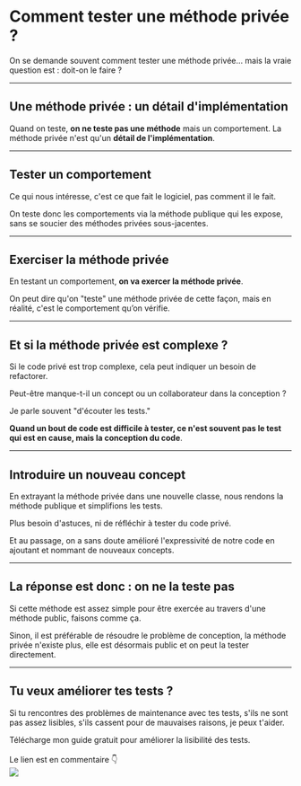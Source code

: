 <!--
theme:  your-theme
size: linkedin-portrait
paginate: true
header: Comment tester une méthode privée ?
_header: ''
_footer: <a href="https://www.linkedin.com/in/charles-desneuf/"><img src="./charles-desneuf-square.png" class="profile-picture">Charles Desneuf</a>
footer: <a href="https://www.linkedin.com/in/charles-desneuf/">Charles Desneuf</a>
-->

# Comment tester une méthode privée ?
On se demande souvent comment tester une méthode privée… mais la vraie question est : doit-on le faire ?

---

## Une méthode privée : un détail d'implémentation
Quand on teste, **on ne teste pas une méthode** mais un comportement. La méthode privée n'est qu'un **détail de l'implémentation**.

---

## Tester un comportement
Ce qui nous intéresse, c'est ce que fait le logiciel, pas comment il le fait.

On teste donc les comportements via la méthode publique qui les expose, sans se soucier des méthodes privées sous-jacentes.

---

## Exerciser la méthode privée
En testant un comportement, **on va exercer la méthode privée**.

On peut dire qu'on "teste" une méthode privée de cette façon, mais en réalité, c'est le comportement qu’on vérifie.

---

## Et si la méthode privée est complexe ?
Si le code privé est trop complexe, cela peut indiquer un besoin de refactorer.

Peut-être manque-t-il un concept ou un collaborateur dans la conception ?

Je parle souvent "d'écouter les tests."

**Quand un bout de code est difficile à tester, ce n'est souvent pas le test qui est en cause, mais la conception du code**.

---

## Introduire un nouveau concept
En extrayant la méthode privée dans une nouvelle classe, nous rendons la méthode publique et simplifions les tests.

Plus besoin d'astuces, ni de réfléchir à tester du code privé.

Et au passage, on a sans doute amélioré l'expressivité de notre code en ajoutant et nommant de nouveaux concepts. 

---

## La réponse est donc : on ne la teste pas

Si cette méthode est assez simple pour être exercée au travers d'une méthode public, faisons comme ça.

Sinon, il est préférable de résoudre le problème de conception, la méthode privée n'existe plus, elle est désormais public et on peut la tester directement.

---

## Tu veux améliorer tes tests ?
<!--
_footer: <a href="https://www.linkedin.com/in/charles-desneuf/"><img src="./charles-desneuf-square.png" class="profile-picture">Charles Desneuf</a>
-->

Si tu rencontres des problèmes de maintenance avec tes tests, s'ils ne sont pas assez lisibles, s'ils cassent pour de mauvaises raisons, je peux t'aider.

<div class="offer">
    <div class="offer-content">
    Télécharge mon guide gratuit pour améliorer la lisibilité des tests.<br /><br />Le lien est en commentaire 👇
    </div>
    <div class="offer-img">
    <a href="https://formation.charlesdesneuf.com/guide-gratuit-5-idees-pour-ameliorer-la-lisibilite-de-vos-tests-automatises?utm_medium=social&utm_source=linkedin&utm_campaign=carousel-Stubbing%20du%20temps%20%3A%20Prendre%20le%20contr%C3%B4le%20du%20syst%C3%A8me">
    <img src="https://formation.charlesdesneuf.com/content-assets/public/eyJhbGciOiJIUzI1NiJ9.eyJvYmplY3Rfa2V5IjoiZHdvazQ1NXZvbDQwdm9rZHNmbXV0NnVxMHF1bCIsImRvbWFpbiI6ImZvcm1hdGlvbi5jaGFybGVzZGVzbmV1Zi5jb20ifQ.NS61AHjRUfdqsvHH6gqCbDNSSyCeI3U3AUlI-7U-PzE" class="free-guide-picture" /></a>
    </div>
</div>
